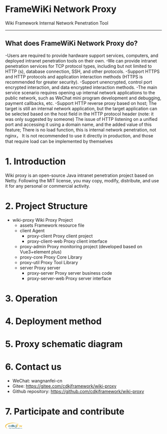 # FrameWiKi Network Proxy

Wiki Framework Internal Network Penetration Tool
*********************

## What does FrameWiKi Network Proxy do?

-Users are required to provide hardware support services, computers, and deployed intranet penetration tools on their
own.
-We can provide intranet penetration services for TCP protocol types, including but not limited to HTTP (s), database
connection, SSH, and other protocols.
-Support HTTPS and HTTP protocols and application interaction methods (HTTPS is recommended for greater security).
-Support unencrypted, control port encrypted interaction, and data encrypted interaction methods.
-The main service scenario requires opening up internal network applications to the public network, such as WeChat mini
program development and debugging, payment callbacks, etc.
-Support HTTP reverse proxy based on host; The target is still an internal network application, but the target
application can be selected based on the host field in the HTTP protocol header (note: it was only suggested by someone)
The issue of HTTP listening on a unified port and accessing it using a domain name, and the added value of this feature;
There is no load function, this is internal network penetration, not
nginx， It is not recommended to use it directly in production, and those that require load can be implemented by
themselves

# 1. Introduction

Wiki proxy is an open-source Java intranet penetration project based on Netty. Following the MIT license, you may copy,
modify, distribute, and use it for any personal or commercial activity.

# 2. Project Structure

- wiki-proxy Wiki Proxy Project
    - assets Framework resource file
    - client Agent
        - proxy-client Proxy client project
        - proxy-client-web Proxy client interface
    - proxy-admin Proxy monitoring project (developed based on Vue3+element plus)
    - proxy-core Proxy Core Library
    - proxy-util Proxy Tool Library
    - server Proxy server
        - proxy-server Proxy server business code
        - proxy-server-web Proxy server interface

# 3. Operation

# 4. Deployment method

# 5. Proxy schematic diagram

# 6. Contact us

- WeChat: wangnanfei-cn
- Gitee:  https://gitee.com/cdkjframework/wiki-proxy
- Github repository: https://github.com/cdkjframework/wiki-proxy

# 7. Participate and contribute

  <a href=" https://gitee.com/cdkjframework " target="_blank">
  <img src="assets/developer/wiki.png" width="11%"/>
  </a>